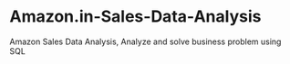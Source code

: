 # Amazon.in-Sales-Data-Analysis
Amazon Sales Data Analysis, Analyze and solve business problem using SQL 
